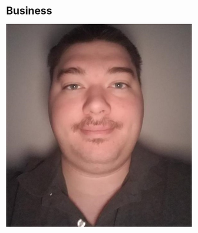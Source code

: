 # Business

<img src="https://raw.githubusercontent.com/mattk24/Business/master/thumbnail2.jpg" alt="matthew profile picture">
